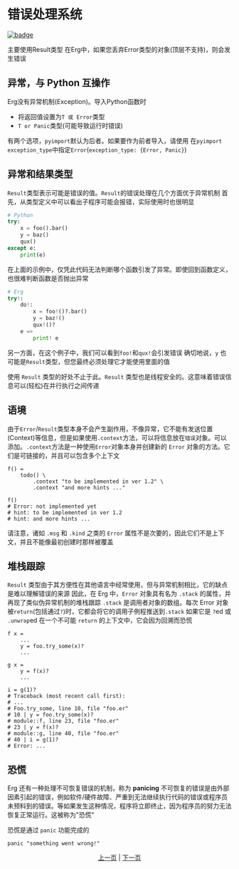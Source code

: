 # 错误处理系统

[![badge](https://img.shields.io/endpoint.svg?url=https%3A%2F%2Fgezf7g7pd5.execute-api.ap-northeast-1.amazonaws.com%2Fdefault%2Fsource_up_to_date%3Fowner%3Derg-lang%26repos%3Derg%26ref%3Dmain%26path%3Ddoc/EN/syntax/30_error_handling.md%26commit_hash%3D20aa4f02b994343ab9600317cebafa2b20676467)](https://gezf7g7pd5.execute-api.ap-northeast-1.amazonaws.com/default/source_up_to_date?owner=erg-lang&repos=erg&ref=main&path=doc/EN/syntax/30_error_handling.md&commit_hash=20aa4f02b994343ab9600317cebafa2b20676467)

主要使用Result类型
在Erg中，如果您丢弃Error类型的对象(顶层不支持)，则会发生错误

## 异常，与 Python 互操作

Erg没有异常机制(Exception)。导入Python函数时

* 将返回值设置为`T 或 Error`类型
* `T or Panic`类型(可能导致运行时错误)

有两个选项，`pyimport`默认为后者。如果要作为前者导入，请使用
在`pyimport` `exception_type`中指定`Error`(`exception_type: {Error, Panic}`)

## 异常和结果类型

`Result`类型表示可能是错误的值。`Result`的错误处理在几个方面优于异常机制
首先，从类型定义中可以看出子程序可能会报错，实际使用时也很明显

```python
# Python
try:
    x = foo().bar()
    y = baz()
    qux()
except e:
    print(e)
```

在上面的示例中，仅凭此代码无法判断哪个函数引发了异常。即使回到函数定义，也很难判断函数是否抛出异常

```python
# Erg
try!:
    do!:
        x = foo!()?.bar()
        y = baz!()
        qux!()?
    e =>
        print! e
```

另一方面，在这个例子中，我们可以看到`foo!`和`qux!`会引发错误
确切地说，`y` 也可能是`Result`类型，但您最终必须处理它才能使用里面的值

使用 `Result` 类型的好处不止于此。`Result` 类型也是线程安全的。这意味着错误信息可以(轻松)在并行执行之间传递

## 语境

由于`Error`/`Result`类型本身不会产生副作用，不像异常，它不能有发送位置(Context)等信息，但是如果使用`.context`方法，可以将信息放在`错误`对象。可以添加。`.context`方法是一种使用`Error`对象本身并创建新的 `Error` 对象的方法。它们是可链接的，并且可以包含多个上下文

```python,checker_ignore
f() =
    todo() \
        .context "to be implemented in ver 1.2" \
        .context "and more hints ..."

f()
# Error: not implemented yet
# hint: to be implemented in ver 1.2
# hint: and more hints ...
```

请注意，诸如 `.msg` 和 `.kind` 之类的 `Error` 属性不是次要的，因此它们不是上下文，并且不能像最初创建时那样被覆盖

## 堆栈跟踪

`Result` 类型由于其方便性在其他语言中经常使用，但与异常机制相比，它的缺点是难以理解错误的来源
因此，在 Erg 中，`Error` 对象具有名为 `.stack` 的属性，并再现了类似伪异常机制的堆栈跟踪
`.stack` 是调用者对象的数组。每次 Error 对象被`return`(包括通过`?`)时，它都会将它的调用子例程推送到`.stack`
如果它是 `?`ed 或 `.unwrap`ed 在一个不可能 `return` 的上下文中，它会因为回溯而恐慌

```python,checker_ignore
f x =
    ...
    y = foo.try_some(x)?
    ...

g x =
    y = f(x)?
    ...

i = g(1)?
# Traceback (most recent call first):
# ...
# Foo.try_some, line 10, file "foo.er"
# 10 | y = foo.try_some(x)?
# module::f, line 23, file "foo.er"
# 23 | y = f(x)?
# module::g, line 40, file "foo.er"
# 40 | i = g(1)?
# Error: ...
```

## 恐慌

Erg 还有一种处理不可恢复错误的机制，称为 __panicing__
不可恢复的错误是由外部因素引起的错误，例如软件/硬件故障、严重到无法继续执行代码的错误或程序员未预料到的错误。等如果发生这种情况，程序将立即终止，因为程序员的努力无法恢复正常运行。这被称为"恐慌"

恐慌是通过 `panic` 功能完成的

```python,checker_ignore
panic "something went wrong!"
```

<p align='center'>
    <a href='./29_decorator.md'>上一页</a> | <a href='./31_pipeline.md'>下一页</a>
</p>